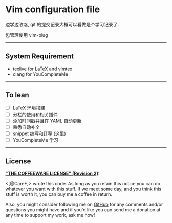 # Vim configuration file 

边学边改咯, git 的提交记录大概可以看做是个学习记录了. 

包管理使用 vim-plug

--------

## System Requirement

- texlive for LaTeX and vimtex
- clang for YouCompleteMe

--------

## To lean 

- [ ] LaTeX 环境搭建
- [ ] 分栏的使用和相关插件
- [ ] 添加时间戳并且在 YAML 自动更新 
- [ ] 熟悉自动补全
- [ ] snippet 编写和迁移 ([这里](http://mednoter.com/UltiSnips.html))
- [ ] YouCompleteMe 学习

--------

## License

**["THE COFFEEWARE LICENSE" (Revision
2)](https://github.com/Jmlevick/coffeeware-license):**

<[@CareF]> wrote this code. As long as you retain this notice you can
do whatever you want with this stuff. If we meet some day, and you
think this stuff is worth it, you can buy me a coffee in return. 

Also, you might consider following me on [GitHub](https://github.com/CareF) 
for any comments and/or questions you might have and if you'd like you
can send me a donation at any time to support my work, ask me how!

